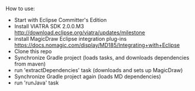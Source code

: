How to use:


- Start with Eclipse Committer's Edition
- Install VIATRA SDK 2.0.0.M3 http://download.eclipse.org/viatra/updates/milestone
- install MagicDraw Eclipse integration plug-ins https://docs.nomagic.com/display/MD185/Integrating+with+Eclipse
- Clone this repo
- Synchronize Gradle project (loads tasks, and downloads dependencies from maven)
- run 'extractDependencies' task (downloads and sets up MagicDraw)
- Synchronize Gradle project again (loads MD dependencies)
- run 'runJava' task
